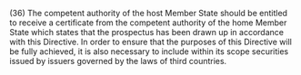 (36) The competent authority of the host Member State should be entitled to receive a certificate from the competent authority of the home Member State which states that the prospectus has been drawn up in accordance with this Directive. In order to ensure that the purposes of this Directive will be fully achieved, it is also necessary to include within its scope securities issued by issuers governed by the laws of third countries.